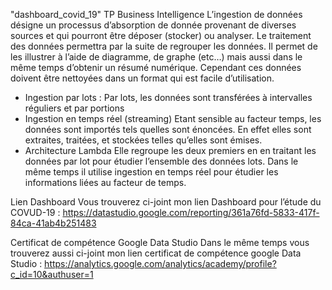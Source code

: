 "dashboard_covid_19" 
TP Business Intelligence
L’ingestion de données désigne un processus d’absorption de donnée provenant de diverses sources et qui pourront être déposer (stocker) ou analyser. Le traitement des données permettra par la suite de regrouper les données. Il permet de les illustrer à l’aide de diagramme, de graphe (etc…) mais aussi dans le même temps d’obtenir un résumé numérique. Cependant ces données doivent être nettoyées dans un format qui est facile d’utilisation.
-	Ingestion par lots :
Par lots, les données sont transférées à intervalles réguliers et par portions
-	Ingestion en temps réel (streaming)
Etant sensible au facteur temps, les données sont importés tels quelles sont énoncées. En effet elles sont extraites, traitées, et stockées telles qu’elles sont émises.
-	Architecture Lambda 
Elle regroupe les deux premiers en en traitant les données par lot pour étudier l’ensemble des données lots. Dans le même temps il utilise ingestion en temps réel pour étudier les informations liées au facteur de temps.  

Lien Dashboard
Vous trouverez ci-joint mon lien Dashboard pour l’étude du COVUD-19 : https://datastudio.google.com/reporting/361a76fd-5833-417f-84ca-41ab4b251483

Certificat de compétence Google Data Studio
Dans le même temps vous trouverez aussi ci-joint mon lien certificat de compétence google Data Studio :
https://analytics.google.com/analytics/academy/profile?c_id=10&authuser=1









